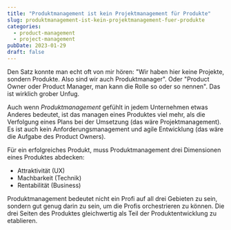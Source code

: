 ```yaml
---
title: "Produktmanagement ist kein Projektmanagement für Produkte"
slug: produktmanagement-ist-kein-projektmanagement-fuer-produkte
categories:
  - product-management
  - project-management
pubDate: 2023-01-29
draft: false
---
```


Den Satz konnte man echt oft von mir hören: "Wir haben hier keine Projekte, sondern Produkte. Also sind wir auch Produktmanager". Oder "Product Owner oder Product Manager, man kann die Rolle so oder so nennen". Das ist wirklich grober Unfug.

<!-- excerpt -->

Auch wenn _Produktmanagement_ gefühlt in jedem Unternehmen etwas Anderes bedeutet, ist das managen eines Produktes viel mehr, als die Verfolgung eines Plans bei der Umsetzung (das wäre Projektmanagement). Es ist auch kein Anforderungsmanagement und agile Entwicklung (das wäre die Aufgabe des Product Owners).

Für ein erfolgreiches Produkt, muss Produktmanagement drei Dimensionen eines Produktes abdecken:

- Attraktivität (UX)
- Machbarkeit (Technik)
- Rentabilität (Business)

Produktmanagement bedeutet nicht ein Profi auf all drei Gebieten zu sein, sondern gut genug darin zu sein, um die Profis orchestrieren zu können. Die drei Seiten des Produktes gleichwertig als Teil der Produktentwicklung zu etablieren.
